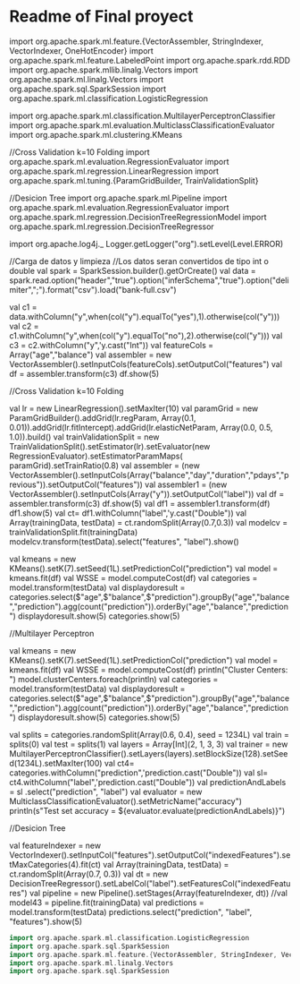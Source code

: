 # Readme of Final proyect
import org.apache.spark.ml.feature.{VectorAssembler, StringIndexer, VectorIndexer, OneHotEncoder}
import org.apache.spark.ml.feature.LabeledPoint
import org.apache.spark.rdd.RDD
import org.apache.spark.mllib.linalg.Vectors
import org.apache.spark.ml.linalg.Vectors
import org.apache.spark.sql.SparkSession
import org.apache.spark.ml.classification.LogisticRegression

import org.apache.spark.ml.classification.MultilayerPerceptronClassifier
import org.apache.spark.ml.evaluation.MulticlassClassificationEvaluator
import org.apache.spark.ml.clustering.KMeans

//Cross Validation k=10 Folding
import org.apache.spark.ml.evaluation.RegressionEvaluator
import org.apache.spark.ml.regression.LinearRegression
import org.apache.spark.ml.tuning.{ParamGridBuilder, TrainValidationSplit}

//Desicion Tree
import org.apache.spark.ml.Pipeline
import org.apache.spark.ml.evaluation.RegressionEvaluator
import org.apache.spark.ml.regression.DecisionTreeRegressionModel
import org.apache.spark.ml.regression.DecisionTreeRegressor

import org.apache.log4j._
Logger.getLogger("org").setLevel(Level.ERROR)

//Carga de datos y limpieza
//Los datos seran convertidos de tipo int o double
val spark = SparkSession.builder().getOrCreate()
val data = spark.read.option("header","true").option("inferSchema","true").option("delimiter",";").format("csv").load("bank-full.csv")

val c1 = data.withColumn("y",when(col("y").equalTo("yes"),1).otherwise(col("y")))
val c2 = c1.withColumn("y",when(col("y").equalTo("no"),2).otherwise(col("y")))
val c3 = c2.withColumn("y",'y.cast("Int"))
val featureCols = Array("age","balance")
val assembler = new VectorAssembler().setInputCols(featureCols).setOutputCol("features")
val df = assembler.transform(c3)
df.show(5)

//Cross Validation k=10 Folding

val lr = new LinearRegression().setMaxIter(10)
val paramGrid = new ParamGridBuilder().addGrid(lr.regParam, Array(0.1, 0.01)).addGrid(lr.fitIntercept).addGrid(lr.elasticNetParam,
  Array(0.0, 0.5, 1.0)).build()
val trainValidationSplit = new TrainValidationSplit().setEstimator(lr).setEvaluator(new RegressionEvaluator).setEstimatorParamMaps(
  paramGrid).setTrainRatio(0.8)
val assembler = (new VectorAssembler().setInputCols(Array("balance","day","duration","pdays","previous")).setOutputCol("features"))
val assembler1 = (new VectorAssembler().setInputCols(Array("y")).setOutputCol("label"))
val df = assembler.transform(c3)
df.show(5)
val df1 = assembler1.transform(df)
df1.show(5)
val  ct= df1.withColumn("label",'y.cast("Double"))
val Array(trainingData, testData) = ct.randomSplit(Array(0.7,0.3))
val modelcv = trainValidationSplit.fit(trainingData)
modelcv.transform(testData).select("features", "label").show()


val kmeans = new KMeans().setK(7).setSeed(1L).setPredictionCol("prediction")
val model = kmeans.fit(df)
val WSSE = model.computeCost(df)
val categories = model.transform(testData)
val displaydoresult = categories.select($"age",$"balance",$"prediction").groupBy("age","balance","prediction").agg(count("prediction")).orderBy("age","balance","prediction")
displaydoresult.show(5)
categories.show(5)

//Multilayer Perceptron



val kmeans = new KMeans().setK(7).setSeed(1L).setPredictionCol("prediction")
val model = kmeans.fit(df)
val WSSE = model.computeCost(df)
println("Cluster Centers: ")
model.clusterCenters.foreach(println)
val categories = model.transform(testData)
val displaydoresult = categories.select($"age",$"balance",$"prediction").groupBy("age","balance","prediction").agg(count("prediction")).orderBy("age","balance","prediction")
displaydoresult.show(5)
categories.show(5)

val splits = categories.randomSplit(Array(0.6, 0.4), seed = 1234L)
val train = splits(0)
val test = splits(1)
val layers = Array[Int](2, 1, 3, 3)
val trainer = new MultilayerPerceptronClassifier().setLayers(layers).setBlockSize(128).setSeed(1234L).setMaxIter(100)
val ct4= categories.withColumn("prediction",'prediction.cast("Double"))
val sl= ct4.withColumn("label",'prediction.cast("Double"))
val predictionAndLabels = sl .select("prediction", "label")
val evaluator = new MulticlassClassificationEvaluator().setMetricName("accuracy")
println(s"Test set accuracy = ${evaluator.evaluate(predictionAndLabels)}")



//Desicion Tree

val featureIndexer = new VectorIndexer().setInputCol("features").setOutputCol("indexedFeatures").setMaxCategories(4).fit(ct)
val Array(trainingData, testData) = ct.randomSplit(Array(0.7, 0.3))
val dt = new DecisionTreeRegressor().setLabelCol("label").setFeaturesCol("indexedFeatures")
val pipeline = new Pipeline().setStages(Array(featureIndexer, dt))
//val model43 = pipeline.fit(trainingData)
val predictions = model.transform(testData)
predictions.select("prediction", "label", "features").show(5)










```scala
import org.apache.spark.ml.classification.LogisticRegression
import org.apache.spark.sql.SparkSession
import org.apache.spark.ml.feature.{VectorAssembler, StringIndexer, VectorIndexer, OneHotEncoder}
import org.apache.spark.ml.linalg.Vectors
import org.apache.spark.sql.SparkSession
```

    
